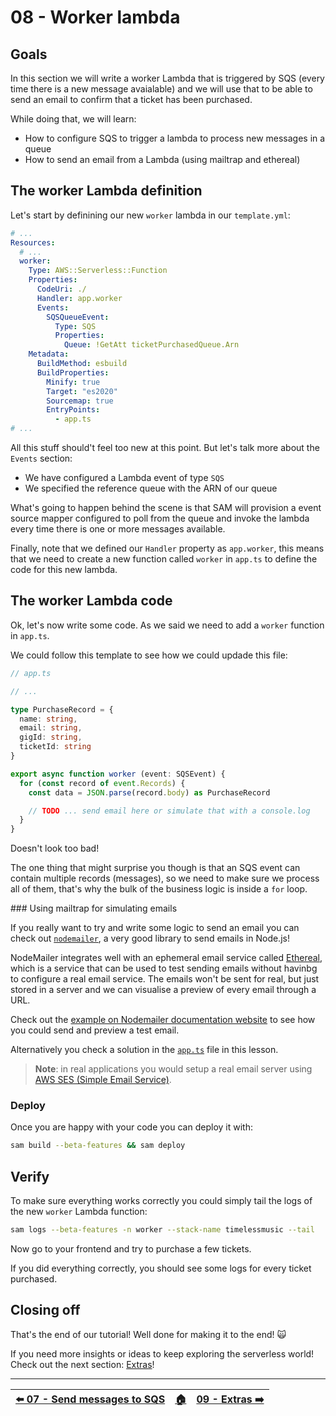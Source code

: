 # 08 - Worker lambda

## Goals

In this section we will write a worker Lambda that is triggered by SQS (every time there is a new message avaialable) and we will use that to be able to send an email to confirm that a ticket has been purchased.

While doing that, we will learn:

  - How to configure SQS to trigger a lambda to process new messages in a queue
  - How to send an email from a Lambda (using mailtrap and ethereal)


## The worker Lambda definition

Let's start by definining our new `worker` lambda in our `template.yml`:


```yml
# ...
Resources:
  # ...
  worker:
    Type: AWS::Serverless::Function
    Properties:
      CodeUri: ./
      Handler: app.worker
      Events:
        SQSQueueEvent:
          Type: SQS
          Properties:
            Queue: !GetAtt ticketPurchasedQueue.Arn
    Metadata:
      BuildMethod: esbuild
      BuildProperties:
        Minify: true
        Target: "es2020"
        Sourcemap: true
        EntryPoints:
          - app.ts
# ...
```

All this stuff should't feel too new at this point. But let's talk more about the `Events` section:

  - We have configured a Lambda event of type `SQS`
  - We specified the reference queue with the ARN of our queue

What's going to happen behind the scene is that SAM will provision a event source mapper configured to poll from the queue and invoke the lambda every time there is one or more messages available.

Finally, note that we defined our `Handler` property as `app.worker`, this means that we need to create a new function called `worker` in `app.ts` to define the code for this new lambda.


## The worker Lambda code

Ok, let's now write some code. As we said we need to add a `worker` function in `app.ts`.

We could follow this template to see how we could updade this file:


```ts
// app.ts

// ...

type PurchaseRecord = {
  name: string,
  email: string,
  gigId: string,
  ticketId: string
}

export async function worker (event: SQSEvent) {
  for (const record of event.Records) {
    const data = JSON.parse(record.body) as PurchaseRecord

    // TODO ... send email here or simulate that with a console.log
  }
}
```

Doesn't look too bad!

The one thing that might surprise you though is that an SQS event can contain multiple records (messages), so we need to make sure we process all of them, that's why the bulk of the business logic is inside a `for` loop.


### Using mailtrap for simulating emails

If you really want to try and write some logic to send an email you can check out [`nodemailer`](https://nodemailer.com/), a very good library to send emails in Node.js!

NodeMailer integrates well with an ephemeral email service called [Ethereal](https://ethereal.email/), which is a service that can be used to test sending emails without havinbg to configure a real email service. The emails won't be sent for real, but just stored in a server and we can visualise a preview of every email through a URL.

Check out the [example on Nodemailer documentation website](https://nodemailer.com/about/#example) to see how you could send and preview a test email.

Alternatively you check a solution in the [`app.ts`](./app.ts) file in this lesson.

> **Note**: in real applications you would setup a real email server using [AWS SES (Simple Email Service)](https://aws.amazon.com/ses/).


### Deploy

Once you are happy with your code you can deploy it with:

```bash
sam build --beta-features && sam deploy
```


## Verify

To make sure everything works correctly you could simply tail the logs of the new `worker` Lambda function:

```bash
sam logs --beta-features -n worker --stack-name timelessmusic --tail
```

Now go to your frontend and try to purchase a few tickets.

If you did everything correctly, you should see some logs for every ticket purchased.


## Closing off

That's the end of our tutorial! Well done for making it to the end! 🙀

If you need more insights or ideas to keep exploring the serverless world! Check out the next section: [Extras](/lessons/09-extras/README.md)!

---

| [⬅️ 07 - Send messages to SQS](/lessons/07-send-messages-to-sqs/README.md) | [🏠](/README.md)| [09 - Extras ➡️](/lessons/09-extras/README.md)|
|:--------------|:------:|------------------------------------------------:|
